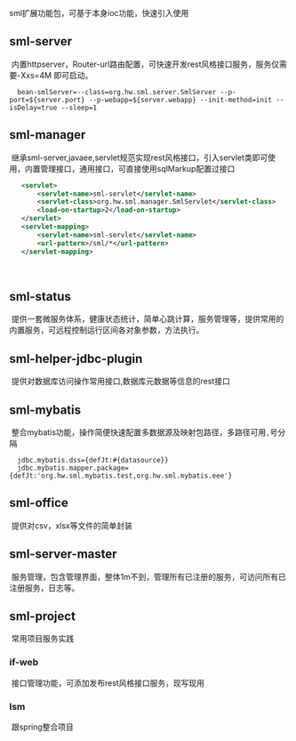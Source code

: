
  sml扩展功能包，可基于本身ioc功能，快速引入使用
## sml-server
  内置httpserver，Router-url路由配置，可快速开发rest风格接口服务，服务仅需要-Xxs=4M 即可启动。
```properties
  bean-smlServer=--class=org.hw.sml.server.SmlServer --p-port=${server.port} --p-webapp=${server.webapp} --init-method=init --isDelay=true --sleep=1
```
## sml-manager
  继承sml-server,javaee,servlet规范实现rest风格接口，引入servlet类即可使用，内置管理接口，通用接口，可直接使用sqlMarkup配置过接口
 ```xml
    <servlet>
		<servlet-name>sml-servlet</servlet-name>
		<servlet-class>org.hw.sml.manager.SmlServlet</servlet-class>
		<load-on-startup>2</load-on-startup>
	</servlet>
	<servlet-mapping>
		<servlet-name>sml-servlet</servlet-name>
		<url-pattern>/sml/*</url-pattern>
	</servlet-mapping>
```
  
## sml-status
  提供一套微服务体系，健康状态统计，简单心跳计算，服务管理等，提供常用的内置服务，可远程控制运行区间各对象参数，方法执行。
  
## sml-helper-jdbc-plugin
  提供对数据库访问操作常用接口,数据库元数据等信息的rest接口
  
## sml-mybatis
  整合mybatis功能，操作简便快速配置多数据源及映射包路径，多路径可用`,`号分隔
```properties
  jdbc.mybatis.dss={defJt:#{datasource}}
  jdbc.mybatis.mapper.package={defJt:'org.hw.sml.mybatis.test,org.hw.sml.mybatis.eee'}
```
## sml-office
  提供对csv，xlsx等文件的简单封装

## sml-server-master
  服务管理，包含管理界面，整体1m不到，管理所有已注册的服务，可访问所有已注册服务，日志等。
## sml-project
  常用项目服务实践
  ### if-web
  接口管理功能，可添加发布rest风格接口服务，现写现用
  ### lsm
  跟spring整合项目

